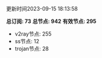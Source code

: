 更新时间2023-09-15 18:13:58

**总订阅: 73**
**总节点: 942**
**有效节点: 295**
- v2ray节点: 255
- ss节点: 12
- trojan节点: 28
